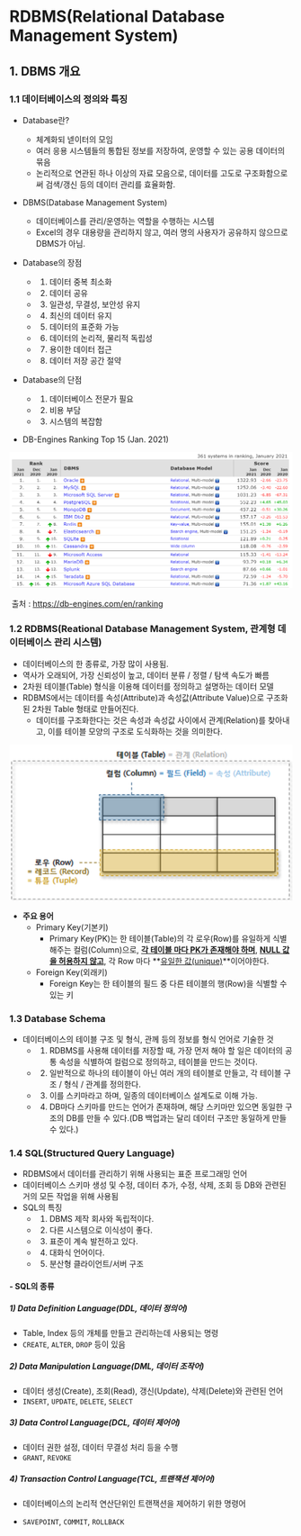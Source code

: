# RDBMS(Relational Database Management System)

## 1. DBMS 개요

### 1.1 데이터베이스의 정의와 특징

* Database란?
  * 체계화되 넫이터의 모임
  * 여러 응용 시스템들의 통합된 정보를 저장하여, 운영할 수 있는 공용 데이터의 묶음
  * 논리적으로 연관된 하나 이상의 자료 모음으로, 데이터를 고도로 구조화함으로써 검색/갱신 등의 데이터 관리를 효율화함.
* DBMS(Database Management System) 
  * 데이터베이스를 관리/운영하는 역할을 수행하는 시스템
  * Excel의 경우 대용량을 관리하지 않고, 여러 명의 사용자가 공유하지 않으므로 DBMS가 아님.
* Database의 장점
  * 1) 데이터 중복 최소화
  * 2) 데이터 공유
  * 3) 일관성, 무결성, 보안성 유지
  * 4) 최신의 데이터 유지
  * 5) 데이터의 표준화 가능
  * 6) 데이터의 논리적, 물리적 독립성
  * 7) 용이한 데이터 접근
  * 8) 데이터 저장 공간 절약
* Database의 단점
  * 1) 데이터베이스 전문가 필요
  * 2) 비용 부담
  * 3) 시스템의 복잡함

* DB-Engines Ranking Top 15 (Jan. 2021)

![DBMS_Ranking](md-images/DBMS_Ranking.PNG)

​	출처 : https://db-engines.com/en/ranking



### 1.2 RDBMS(Reational Database Management System, 관계형 데이터베이스 관리 시스템)

* 데이터베이스의 한 종류로, 가장 많이 사용됨.
* 역사가 오래되어, 가장 신뢰성이 높고, 데이터 분류 / 정렬 / 탐색 속도가 빠름
* 2차원 테이블(Table) 형식을 이용해 데이터를 정의하고 설명하는 데이터 모델
* RDBMS에서는 데이터를 속성(Attribute)과 속성값(Attribute Value)으로 구조화 된 2차원 Table 형태로 만들어진다.
  * 데이터를 구조화한다는 것은 속성과 속성값 사이에서 관계(Relation)를 찾아내고, 이를 테이블 모양의 구조로 도식화하는 것을 의미한다.

![rdbms_term1](md-images/rdbms_term1.png)

* **주요 용어**
  * Primary Key(기본키)
    * Primary Key(PK)는 한 테이블(Table)의 각 로우(Row)를 유일하게 식별해주는 컬럼(Column)으로, **<u>각 테이블 마다 PK가 존재해야 하며</u>**, **<u>NULL 값을 허용하지 않고**</u>, 각 Row 마다 **<u>유일한 값(unique)</u>**이어야한다.
  * Foreign Key(외래키)
    * Foreign Key는 한 테이블의 필드 중 다른 테이블의 행(Row)을 식별할 수 있는 키



### 1.3 Database Schema

* 데이터베이스의 테이블 구조 및 형식, 관께 등의 정보를 형식 언어로 기술한 것
  * 1) RDBMS를 사용해 데이터를 저장할 때, 가장 먼저 해야 할 일은 데이터의 공통 속성을 식별하여 컬럼으로 정의하고, 테이블을 만드는 것이다.
  * 2) 일반적으로 하나의 테이블이 아닌 여러 개의 테이블로 만들고, 각 테이블 구조 / 형식 / 관계를 정의한다.
  * 3) 이를 스키마라고 하며, 일종의 데이터베이스 설계도로 이해 가능.
  * 4) DB마다 스키마를 만드는 언어가 존재하며, 해당 스키마만 있으면 동일한 구조의 DB를 만들 수 있다.(DB 백업과는 달리 데이터 구조만 동일하게 만들 수 있다.)



### 1.4 SQL(Structured Query Language)

* RDBMS에서 데이터를 관리하기 위해 사용되는 표준 프로그래밍 언어
* 데이터베이스 스키마 생성 및 수정, 데이터 추가, 수정, 삭제, 조회 등 DB와 관련된 거의 모든 작업을 위해 사용됨
* SQL의 특징
  * 1) DBMS 제작 회사와 독립적이다.
  * 2) 다른 시스템으로 이식성이 좋다.
  * 3) 표준이 계속 발전하고 있다.
  * 4) 대화식 언어이다.
  * 5) 분산형 클라이언트/서버 구조



#### - SQL의 종류

##### 1) Data Definition Language(DDL, 데이터 정의어)

* Table, Index 등의 개체를 만들고 관리하는데 사용되는 명령
* `CREATE`, `ALTER`, `DROP` 등이 있음

##### 2) Data Manipulation Language(DML, 데이터 조작어)

* 데이터 생성(Create), 조회(Read), 갱신(Update), 삭제(Delete)와 관련된 언어
* `INSERT`, `UPDATE`, `DELETE`, `SELECT`

##### 3) Data Control Language(DCL, 데이터 제어어)

* 데이터 권한 설정, 데이터 무결성 처리 등을 수행
* `GRANT`, `REVOKE`

##### 4) Transaction Control Language(TCL, 트랜잭션 제어어)

* 데이터베이스의 논리적 연산단위인 트랜잭션을 제어하기 위한 명령어

* `SAVEPOINT`, `COMMIT`, `ROLLBACK`



